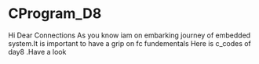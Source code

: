 
# CProgram_D8

Hi Dear Connections
As you know iam on  embarking journey of embedded system.It is important to have a grip on fc fundementals   Here is c_codes of day8 .Have a look
